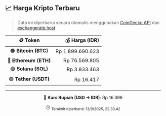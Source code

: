 

<!-- HARGA_KRIPTO -->
## 📈 Harga Kripto Terbaru

> Data ini diperbarui secara otomatis menggunakan [CoinGecko API](https://www.coingecko.com/) dan [exchangerate.host](https://exchangerate.host/)

<div align="center">

| 🪙 Token | 💰 Harga (IDR) |
|:------:|---------------:|
| 🟠 **Bitcoin (BTC)**   | Rp 1.899.690.623 |
| 🔵 **Ethereum (ETH)**  | Rp 76.569.805 |
| 🟣 **Solana (SOL)**    | Rp 3.933.463 |
| 🟢 **Tether (USDT)**   | Rp 16.417 |

---

💱 **Kurs Rupiah (USD → IDR)**: Rp 16.399

🕒 <sub>Terakhir diperbarui: 13/9/2025, 22.33.42</sub>

</div>
<!-- /HARGA_KRIPTO -->